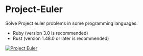# Project-Euler
Solve Project euler problems in some programming languages.

  - Ruby (version 3.0 is recommended)
  - Rust (version 1.48.0 or later is recommended)

[![Project Euler](https://projecteuler.net/profile/InfiniteNanoBot999.png)](https://projecteuler.net/)
